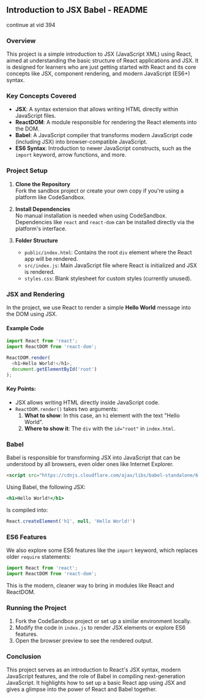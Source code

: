 ## Introduction to JSX Babel - README
continue at vid 394
### Overview

This project is a simple introduction to JSX (JavaScript XML) using React, aimed at understanding the basic structure of React applications and JSX. It is designed for learners who are just getting started with React and its core concepts like JSX, component rendering, and modern JavaScript (ES6+) syntax.

### Key Concepts Covered
- **JSX**: A syntax extension that allows writing HTML directly within JavaScript files.
- **ReactDOM**: A module responsible for rendering the React elements into the DOM.
- **Babel**: A JavaScript compiler that transforms modern JavaScript code (including JSX) into browser-compatible JavaScript.
- **ES6 Syntax**: Introduction to newer JavaScript constructs, such as the `import` keyword, arrow functions, and more.

### Project Setup

1. **Clone the Repository**  
   Fork the sandbox project or create your own copy if you're using a platform like CodeSandbox.
   
2. **Install Dependencies**  
   No manual installation is needed when using CodeSandbox. Dependencies like `react` and `react-dom` can be installed directly via the platform's interface.

3. **Folder Structure**
   - `public/index.html`: Contains the root `div` element where the React app will be rendered.
   - `src/index.js`: Main JavaScript file where React is initialized and JSX is rendered.
   - `styles.css`: Blank stylesheet for custom styles (currently unused).

### JSX and Rendering

In the project, we use React to render a simple **Hello World** message into the DOM using JSX.

#### Example Code

```js
import React from 'react';
import ReactDOM from 'react-dom';

ReactDOM.render(
  <h1>Hello World!</h1>, 
  document.getElementById('root')
);
```

#### Key Points:
- JSX allows writing HTML directly inside JavaScript code.
- `ReactDOM.render()` takes two arguments:
  1. **What to show**: In this case, an `h1` element with the text "Hello World".
  2. **Where to show it**: The `div` with the `id="root"` in `index.html`.

### Babel

Babel is responsible for transforming JSX into JavaScript that can be understood by all browsers, even older ones like Internet Explorer.

```html
<script src="https://cdnjs.cloudflare.com/ajax/libs/babel-standalone/6.26.0/babel.min.js"></script>
```

Using Babel, the following JSX:

```jsx
<h1>Hello World!</h1>
```

Is compiled into:

```js
React.createElement('h1', null, 'Hello World!')
```

### ES6 Features

We also explore some ES6 features like the `import` keyword, which replaces older `require` statements:

```js
import React from 'react';
import ReactDOM from 'react-dom';
```

This is the modern, cleaner way to bring in modules like React and ReactDOM.

### Running the Project

1. Fork the CodeSandbox project or set up a similar environment locally.
2. Modify the code in `index.js` to render JSX elements or explore ES6 features.
3. Open the browser preview to see the rendered output.

### Conclusion

This project serves as an introduction to React's JSX syntax, modern JavaScript features, and the role of Babel in compiling next-generation JavaScript. It highlights how to set up a basic React app using JSX and gives a glimpse into the power of React and Babel together.